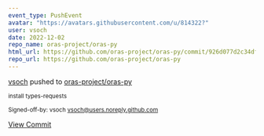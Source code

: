 ```yaml
---
event_type: PushEvent
avatar: "https://avatars.githubusercontent.com/u/814322?"
user: vsoch
date: 2022-12-02
repo_name: oras-project/oras-py
html_url: https://github.com/oras-project/oras-py/commit/926d077d2c34dfe223583ec7ffc6ed684832dcc9
repo_url: https://github.com/oras-project/oras-py
---
```


<a href='https://github.com/vsoch' target='_blank'>vsoch</a> pushed to <a href='https://github.com/oras-project/oras-py' target='_blank'>oras-project/oras-py</a>

<small>install types-requests

Signed-off-by: vsoch <vsoch@users.noreply.github.com></small>

<a href='https://github.com/oras-project/oras-py/commit/926d077d2c34dfe223583ec7ffc6ed684832dcc9' target='_blank'>View Commit</a>
